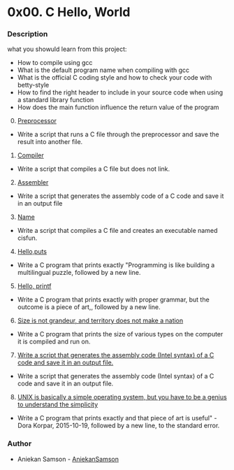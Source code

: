 # 0x00. C Hello, World

### Description
what you showuld learn from this project:
* How to compile using gcc
* What is the default program name when compiling with gcc
* What is the official C coding style and how to check your code with betty-style
* How to find the right header to include in your source code when using a standard library function
* How does the main function influence the return value of the program

0. [Preprocessor](https://github.com/AniekanSamson/alx-low_level_programming/blob/main/0x00-hello_world/0-preprocessor)
- Write a script that runs a C file through the preprocessor and save the result into another file.

1. [Compiler](https://github.com/AniekanSamson/alx-low_level_programming/blob/main/0x00-hello_world/1-compiler)
- Write a script that compiles a C file but does not link.

2. [Assembler](https://github.com/AniekanSamson/alx-low_level_programming/blob/main/0x00-hello_world/2-assembler)
- Write a script that generates the assembly code of a C code and save it in an output file

3. [Name](https://github.com/AniekanSamson/alx-low_level_programming/blob/main/0x00-hello_world/3-name)
- Write a script that compiles a C file and creates an executable named cisfun.

4. [Hello,puts](https://github.com/AniekanSamson/alx-low_level_programming/blob/main/0x00-hello_world/4-puts.c)
- Write a C program that prints exactly "Programming is like building a multilingual puzzle, followed by a new line.
5. [Hello, printf](https://github.com/AniekanSamson/alx-low_level_programming/blob/main/0x00-hello_world/5-printf.c)
- Write a C program that prints exactly with proper grammar, but the outcome is a piece of art,, followed by a new line.
6. [Size is not grandeur, and territory does not make a nation](https://github.com/AniekanSamson/alx-low_level_programming/blob/main/0x00-hello_world/6-size.c)
- Write a C program that prints the size of various types on the computer it is compiled and run on.
7. [Write a script that generates the assembly code (Intel syntax) of a C code and save it in an output file.](https://github.com/AniekanSamson/alx-low_level_programming/blob/main/0x00-hello_world/100-intel)
- Write a script that generates the assembly code (Intel syntax) of a C code and save it in an output file.
8. [UNIX is basically a simple operating system, but you have to be a genius to understand the simplicity](https://github.com/AniekanSamson/alx-low_level_programming/blob/main/0x00-hello_world/101-quote.c)
- Write a C program that prints exactly and that piece of art is useful" - Dora Korpar, 2015-10-19, followed by a new line, to the standard error.

### Author
* Aniekan Samson - [AniekanSamson](https://github.com/AniekanSamson)
